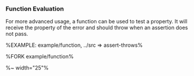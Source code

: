 ### Function Evaluation

For more advanced usage, a function can be used to test a property. It will receive the property of the error and should throw when an assertion does not pass.

%EXAMPLE: example/function, ../src => assert-throws%

%FORK example/function%

%~ width="25"%